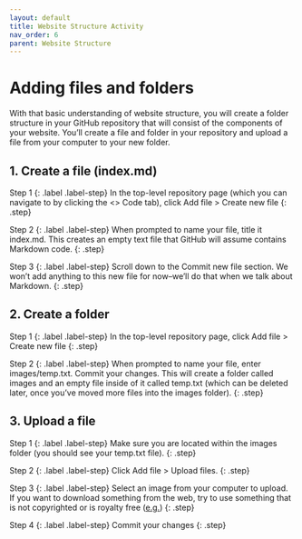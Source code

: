 ```yaml
---
layout: default
title: Website Structure Activity 
nav_order: 6
parent: Website Structure
---
```


# Adding files and folders

With that basic understanding of website structure, you will create a folder structure in your GitHub repository that will consist of the components of your website. You’ll create a file and folder in your repository and upload a file from your computer to your new folder. 

## 1. Create a file (index.md)

Step 1
{: .label .label-step}
In the top-level repository page (which you can navigate to by clicking the &lt;> Code tab), click Add file > Create new file
{: .step}

Step 2
{: .label .label-step}
When prompted to name your file, title it index.md. This creates an empty text file that GitHub will assume contains Markdown code.
{: .step}

Step 3
{: .label .label-step}
Scroll down to the Commit new file section. We won’t add anything to this new file for now–we’ll do that when we talk about Markdown.
{: .step}

## 2. Create a folder

Step 1
{: .label .label-step}
In the top-level repository page, click Add file > Create new file
{: .step}

Step 2
{: .label .label-step}
When prompted to name your file, enter images/temp.txt. Commit your changes. This will create a folder called images and an empty file inside of it called temp.txt (which can be deleted later, once you’ve moved more files into the images folder).
{: .step}

## 3. Upload a file

Step 1
{: .label .label-step}
Make sure you are located within the images folder (you should see your temp.txt file).
{: .step}

Step 2
{: .label .label-step}
Click Add file > Upload files.
{: .step}

Step 3
{: .label .label-step}
Select an image from your computer to upload. If you want to download something from the web, try to use something that is not copyrighted or is royalty free ([e.g.](https://www.pexels.com/royalty-free-images/))
{: .step}

Step 4
{: .label .label-step}
Commit your changes
{: .step}
